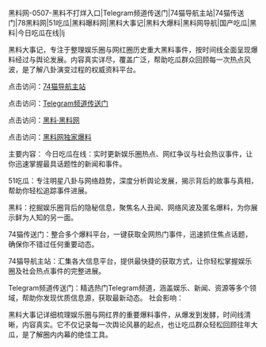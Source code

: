  #
黑料网-0507-黑料不打烊入口|Telegram频道传送门|74猫导航主站|74猫传送门|78黑料网|51吃瓜|黑料曝料网|黑料大事记|黑料大爆料|黑料网导航|国产吃瓜|黑料|今日吃瓜在线|lj

黑料大事记，专注于整理娱乐圈与网红圈历史重大黑料事件，按时间线全面呈现爆料经过与舆论发展。内容真实详尽，覆盖广泛，帮助吃瓜群众回顾每一次热点风波，是了解八卦演变过程的权威资料平台。


点击访问：<a href="https://74mao.com/">74猫导航主站</a>

点击访问：<a href="https://74mao.com/">Telegram频道传送门</a>

点击访问：<a href="https://gdas.pages.dev/">黑料·黑料网</a>

点击访问：<a href="https://sdfsh.pages.dev/">黑料网独家爆料</a>

主要内容：
 今日吃瓜在线：实时更新娱乐圈热点、网红争议与社会热议事件，让你迅速掌握最具话题性的新闻和事件。

51吃瓜：专注明星八卦与网络趋势，深度分析舆论发展，揭示背后的故事与真相，帮助你轻松追踪事件进展。

黑料：挖掘娱乐圈背后的隐秘信息，聚焦名人丑闻、网络风波及匿名爆料，为你展示鲜为人知的另一面。

74猫传送门：整合多个爆料平台，一键获取全网热门事件，迅速抓住焦点话题，确保你不错过任何重要动态。

74猫导航主站：汇集各大信息平台，提供最快捷的获取方式，让你轻松掌握娱乐圈及社会热点事件的完整进展。

Telegram频道传送门：精选热门Telegram频道，涵盖娱乐、新闻、资源等多个领域，帮助你发现优质信息源，获取最新动态。
社会影响：

黑料大事记详细梳理娱乐圈与网红界的重要爆料事件，从爆发到发酵，时间线清晰，内容真实。它不仅记录每一次舆论风暴的起点，也让吃瓜群众轻松回顾往年大瓜，是了解圈内内幕的绝佳工具。

<span style="display:none;">[Canonical link](）</span>

